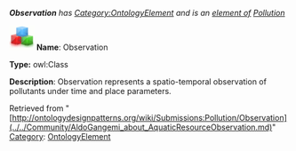 ___Observation__ has [Category:OntologyElement](../../Category/OntologyElement.md "Category:OntologyElement") and is an [element of](../../Property/ElementOf.md "Property:ElementOf") [Pollution](../../Submissions/Pollution.md "Submissions:Pollution")_


  




[![Class](../../images/thumb/2/27/Class.gif/45px-Class.gif)](../../Image/Class.gif.md "Class")
__Name__: Observation 


__Type:__ owl:Class 


__Description__: Observation represents a spatio-temporal observation of pollutants under time and place parameters. 





Retrieved from "[http://ontologydesignpatterns.org/wiki/Submissions:Pollution/Observation](../../Community/AldoGangemi_about_AquaticResourceObservation.md)"
 [Category](http://ontologydesignpatterns.org/wiki/Special:Categories "Special:Categories"): [OntologyElement](../../Category/OntologyElement.md "Category:OntologyElement")
